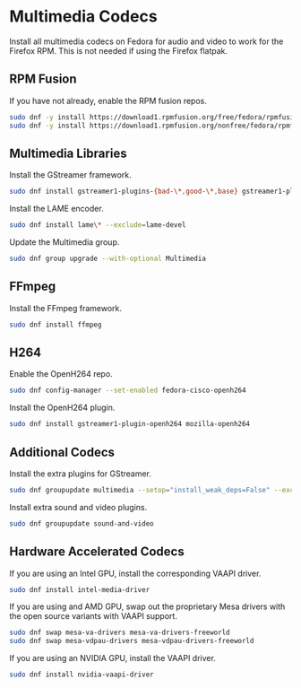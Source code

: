 # Multimedia Codecs

Install all multimedia codecs on Fedora for audio and video to work for the Firefox RPM. This is not needed if using the Firefox flatpak.

## RPM Fusion

If you have not already, enable the RPM fusion repos.

```sh
sudo dnf -y install https://download1.rpmfusion.org/free/fedora/rpmfusion-free-release-$(rpm -E %fedora).noarch.rpm
sudo dnf -y install https://download1.rpmfusion.org/nonfree/fedora/rpmfusion-nonfree-release-$(rpm -E %fedora).noarch.rpm
```

## Multimedia Libraries

Install the GStreamer framework.

```sh
sudo dnf install gstreamer1-plugins-{bad-\*,good-\*,base} gstreamer1-plugin-openh264 gstreamer1-libav --exclude=gstreamer1-plugins-bad-free-devel
```

Install the LAME encoder.

```sh
sudo dnf install lame\* --exclude=lame-devel
```

Update the Multimedia group.

```sh
sudo dnf group upgrade --with-optional Multimedia
```

## FFmpeg

Install the FFmpeg framework.

```sh
sudo dnf install ffmpeg
```

## H264

Enable the OpenH264 repo.

```sh
sudo dnf config-manager --set-enabled fedora-cisco-openh264
```

Install the OpenH264 plugin.

```sh
sudo dnf install gstreamer1-plugin-openh264 mozilla-openh264
```

## Additional Codecs

Install the extra plugins for GStreamer.

```sh
sudo dnf groupupdate multimedia --setop="install_weak_deps=False" --exclude=PackageKit-gstreamer-plugin
```

Install extra sound and video plugins.

```sh
sudo dnf groupupdate sound-and-video
```

## Hardware Accelerated Codecs

If you are using an Intel GPU, install the corresponding VAAPI driver.

```sh
sudo dnf install intel-media-driver
```

If you are using and AMD GPU, swap out the proprietary Mesa drivers with the open source variants with VAAPI support.

```sh
sudo dnf swap mesa-va-drivers mesa-va-drivers-freeworld
sudo dnf swap mesa-vdpau-drivers mesa-vdpau-drivers-freeworld
```

If you are using an NVIDIA GPU, install the VAAPI driver.

```sh
sudo dnf install nvidia-vaapi-driver
```
